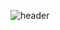 ![header](https://capsule-render.vercel.app/api?type=Waving&color=#1589F0&height=250&section=header&text=Bhinney&fontSize=90)
